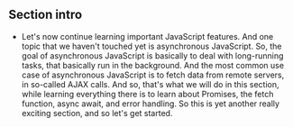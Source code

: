 ## Section intro

- Let's now continue learning important JavaScript features. And one topic that we haven't touched yet is asynchronous JavaScript. So, the goal of asynchronous JavaScript is basically to deal with long-running tasks, that basically run in the background. And the most common use case of asynchronous JavaScript is to fetch data from remote servers, in so-called AJAX calls. And so, that's what we will do in this section, while learning everything there is to learn about Promises, the fetch function, async await, and error handling. So this is yet another really exciting section, and so let's get started.
